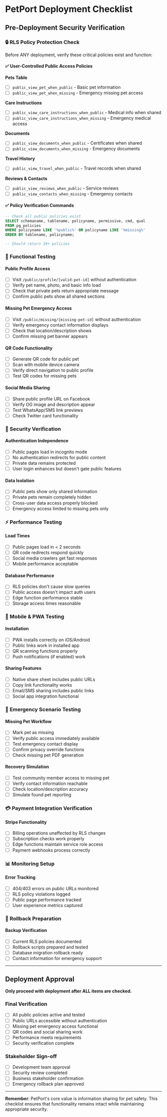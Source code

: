 # PetPort Deployment Checklist

## Pre-Deployment Security Verification

### 🔒 RLS Policy Protection Check

Before ANY deployment, verify these critical policies exist and function:

#### ✅ User-Controlled Public Access Policies

**Pets Table**
- [ ] `public_view_pet_when_public` - Basic pet information
- [ ] `public_view_pet_when_missing` - Emergency missing pet access

**Care Instructions**  
- [ ] `public_view_care_instructions_when_public` - Medical info when shared
- [ ] `public_view_care_instructions_when_missing` - Emergency medical access

**Documents**
- [ ] `public_view_documents_when_public` - Certificates when shared  
- [ ] `public_view_documents_when_missing` - Emergency documents

**Travel History**
- [ ] `public_view_travel_when_public` - Travel records when shared

**Reviews & Contacts**
- [ ] `public_view_reviews_when_public` - Service reviews
- [ ] `public_view_contacts_when_missing` - Emergency contacts

#### ✅ Policy Verification Commands

```sql
-- Check all public policies exist
SELECT schemaname, tablename, policyname, permissive, cmd, qual 
FROM pg_policies 
WHERE policyname LIKE '%public%' OR policyname LIKE '%missing%'
ORDER BY tablename, policyname;

-- Should return 19+ policies
```

### 🧪 Functional Testing

#### Public Profile Access
- [ ] Visit `/public/profile/[valid-pet-id]` without authentication
- [ ] Verify pet name, photo, and basic info load
- [ ] Check that private pets return appropriate message
- [ ] Confirm public pets show all shared sections

#### Missing Pet Emergency Access  
- [ ] Visit `/public/missing/[missing-pet-id]` without authentication
- [ ] Verify emergency contact information displays
- [ ] Check that location/description shows
- [ ] Confirm missing pet banner appears

#### QR Code Functionality
- [ ] Generate QR code for public pet
- [ ] Scan with mobile device camera
- [ ] Verify direct navigation to public profile
- [ ] Test QR codes for missing pets

#### Social Media Sharing
- [ ] Share public profile URL on Facebook
- [ ] Verify OG image and description appear
- [ ] Test WhatsApp/SMS link previews
- [ ] Check Twitter card functionality

### 🔐 Security Verification

#### Authentication Independence
- [ ] Public pages load in incognito mode
- [ ] No authentication redirects for public content
- [ ] Private data remains protected
- [ ] User login enhances but doesn't gate public features

#### Data Isolation
- [ ] Public pets show only shared information
- [ ] Private pets remain completely hidden
- [ ] Cross-user data access properly blocked
- [ ] Emergency access limited to missing pets only

### ⚡ Performance Testing

#### Load Times
- [ ] Public pages load in < 2 seconds
- [ ] QR code redirects respond quickly
- [ ] Social media crawlers get fast responses
- [ ] Mobile performance acceptable

#### Database Performance
- [ ] RLS policies don't cause slow queries
- [ ] Public access doesn't impact auth users
- [ ] Edge function performance stable
- [ ] Storage access times reasonable

### 📱 Mobile & PWA Testing

#### Installation
- [ ] PWA installs correctly on iOS/Android
- [ ] Public links work in installed app
- [ ] QR scanning functions properly
- [ ] Push notifications (if enabled) work

#### Sharing Features
- [ ] Native share sheet includes public URLs
- [ ] Copy link functionality works
- [ ] Email/SMS sharing includes public links
- [ ] Social app integration functional

### 🚨 Emergency Scenario Testing

#### Missing Pet Workflow
- [ ] Mark pet as missing
- [ ] Verify public access immediately available
- [ ] Test emergency contact display
- [ ] Confirm privacy override functions
- [ ] Check missing pet PDF generation

#### Recovery Simulation
- [ ] Test community member access to missing pet
- [ ] Verify contact information reachable
- [ ] Check location/description accuracy
- [ ] Simulate found pet reporting

### 💳 Payment Integration Verification

#### Stripe Functionality
- [ ] Billing operations unaffected by RLS changes
- [ ] Subscription checks work properly
- [ ] Edge functions maintain service role access
- [ ] Payment webhooks process correctly

### 📊 Monitoring Setup

#### Error Tracking
- [ ] 404/403 errors on public URLs monitored
- [ ] RLS policy violations logged
- [ ] Public page performance tracked
- [ ] User experience metrics captured

### 🔄 Rollback Preparation

#### Backup Verification
- [ ] Current RLS policies documented
- [ ] Rollback scripts prepared and tested
- [ ] Database migration rollback ready
- [ ] Contact information for emergency support

---

## Deployment Approval

**Only proceed with deployment after ALL items are checked.**

### Final Verification
- [ ] All public policies active and tested
- [ ] Public URLs accessible without authentication  
- [ ] Missing pet emergency access functional
- [ ] QR codes and social sharing work
- [ ] Performance meets requirements
- [ ] Security verification complete

### Stakeholder Sign-off
- [ ] Development team approval
- [ ] Security review completed  
- [ ] Business stakeholder confirmation
- [ ] Emergency rollback plan approved

---

**Remember**: PetPort's core value is information sharing for pet safety. This checklist ensures that functionality remains intact while maintaining appropriate security.